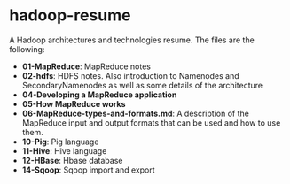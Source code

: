 hadoop-resume
=============

A Hadoop architectures and technologies resume. The files are the following:

* **01-MapReduce**: MapReduce notes
* **02-hdfs**: HDFS notes. Also introduction to Namenodes and SecondaryNamenodes as well as some details of the architecture
* **04-Developing a MapReduce application**
* **05-How MapReduce works**
* **06-MapReduce-types-and-formats.md**: A description of the MapReduce input and output formats that can be used and how to use them.
* **10-Pig**: Pig language
* **11-Hive**: Hive language
* **12-HBase**: Hbase database
* **14-Sqoop**: Sqoop import and export
